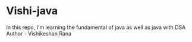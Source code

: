 # Vishi-java
In this repo, I'm learning the fundamental of java as well as java with DSA <br>
Author - Vishikeshan Rana
